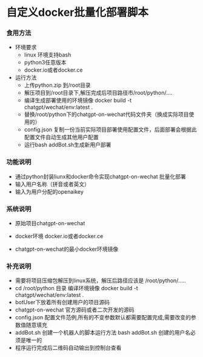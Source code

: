 # 自定义docker批量化部署脚本

### 食用方法
* 环境要求
  * linux 环境支持bash
  * python3任意版本
  * docker.io或者docker.ce
* 运行方法
  * 上传python.zip 到/root目录
  * 解压项目到/root目录下,解压完成后项目路径市/root/python/....
  * 编译生成部署使用的环境镜像 docker build -t chatgpt/wechat/env:latest .
  * 替换/root/python下的chatgpt-on-wechat代码文件夹（换成实际项目使用的）
  * config.json 复制一份当前实际项目部署使用配置文件，后面部署会根据此配置文件自动生成其他用户配置
  * 运行bash addBot.sh生成新用户部署


### 功能说明

* 通过python封装liunx和docker命令实现chatgpt-on-wechat 批量化部署
* 输入用户名称（拼音或者英文）
* 输入为用户分配的openaikey

### 系统说明

* 原始项目chatgpt-on-wechat

* docker环境 docker.io或者docker.ce

* chatgpt-on-wechat的最小docker环境镜像

### 补充说明
* 需要将项目压缩包解压到linux系统，解压后路径应该是 /root/python/.....
* cd /root/python 目录 编译环境镜像 docker build -t chatgpt/wechat/env:latest  .
* botUser下放着所有创建用户的项目源码
* chatgpt-on-wechat 官方源码或者二次开发的源码
* config.json 配置文件范例,所有的不变参数默认都需要配置完成,需要改变的参数值随意填充
* addBot.sh 创建一个机器人的脚本运行方法 bash addBot.sh 创建的用户名必须是唯一的
* 程序运行完成后二维码自动输出到控制台查看

